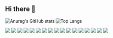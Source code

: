 ## Hi there 👋
![Anurag's GitHub stats](https://github-readme-stats.vercel.app/api?username=vzer200&show_icons=true&theme=highcontrast&bg_color=45,283c86,45a247&title_color=ffffff&text_color=dcdcdc&icon_color=ffd700)
![Top Langs](https://github-readme-stats.vercel.app/api/top-langs/?username=anuraghazra&layout=compact&bg_color=45,0f2027,203a43,2c5364&title_color=ffffff&text_color=dcdcdc&icon_color=ffd700&border_radius=10)

<!-- Java -->
<img src="https://img.shields.io/badge/-Java-007396?style=flat-square&logo=java&logoColor=white" /> 

<!-- Spring -->
<img src="https://img.shields.io/badge/-Spring-6DB33F?style=flat-square&logo=spring&logoColor=white" />

<!-- Spring Boot -->
<img src="https://img.shields.io/badge/-Spring%20Boot-6DB33F?style=flat-square&logo=spring-boot&logoColor=white" />

<!-- MySQL -->
<img src="https://img.shields.io/badge/-MySQL-4479A1?style=flat-square&logo=mysql&logoColor=white" />

<!-- RocketMQ -->
<img src="https://img.shields.io/badge/-RocketMQ-D77310?style=flat-square&logo=apache-rocketmq&logoColor=white" />

<!-- PostgreSQL -->
<img src="https://img.shields.io/badge/-PostgreSQL-336791?style=flat-square&logo=postgresql&logoColor=white" />

<!-- Redis -->
<img src="https://img.shields.io/badge/-Redis-DC382D?style=flat-square&logo=redis&logoColor=white" />

<!-- Apache Kafka -->
<img src="https://img.shields.io/badge/-Kafka-231F20?style=flat-square&logo=apache-kafka&logoColor=white" />

<!-- Docker -->
<img src="https://img.shields.io/badge/-Docker-2496ED?style=flat-square&logo=docker&logoColor=white" />

<!-- Git -->
<img src="https://img.shields.io/badge/-Git-F05032?style=flat-square&logo=git&logoColor=white" />

<!-- GitHub -->
<img src="https://img.shields.io/badge/-GitHub-181717?style=flat-square&logo=github&logoColor=white" />

<!-- IntelliJ IDEA -->
<img src="https://img.shields.io/badge/-IntelliJ%20IDEA-000000?style=flat-square&logo=intellij-idea&logoColor=white" />

<!-- Maven -->
<img src="https://img.shields.io/badge/-Maven-C71A36?style=flat-square&logo=apache-maven&logoColor=white" />

<!-- Gradle -->
<img src="https://img.shields.io/badge/-Gradle-02303A?style=flat-square&logo=gradle&logoColor=white" />

<!-- Jenkins -->
<img src="https://img.shields.io/badge/-Jenkins-D24939?style=flat-square&logo=jenkins&logoColor=white" />

<!-- JUnit -->
<img src="https://img.shields.io/badge/-JUnit-25A162?style=flat-square&logo=junit5&logoColor=white" />

<!-- Apache Tomcat -->
<img src="https://img.shields.io/badge/-Apache%20Tomcat-F8DC75?style=flat-square&logo=apache-tomcat&logoColor=black" />


<!--
**vzer200/vzer200** is a ✨ _special_ ✨ repository because its `README.md` (this file) appears on your GitHub profile.

Here are some ideas to get you started:

- 🔭 I’m currently working on ...
- 🌱 I’m currently learning ...
- 👯 I’m looking to collaborate on ...
- 🤔 I’m looking for help with ...
- 💬 Ask me about ...
- 📫 How to reach me: ...
- 😄 Pronouns: ...
- ⚡ Fun fact: ...

-->
